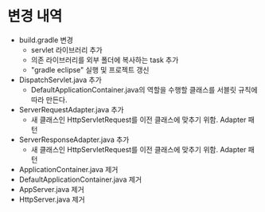 # 변경 내역
- build.gradle 변경
  - servlet 라이브러리 추가
  - 의존 라이브러리를 외부 폴더에 복사하는 task 추가
  - "gradle eclipse" 실행 및 프로젝트 갱신
- DispatchServlet.java 추가
  - DefaultApplicationContainer.java의 역할을 수행할 클래스를 서블릿 규칙에 따라 만든다.
- ServerRequestAdapter.java 추가
  - 새 클래스인 HttpServletRequest를 이전 클래스에 맞추기 위함. Adapter 패턴
- ServerResponseAdapter.java 추가
  - 새 클래스인 HttpServletRequest를 이전 클래스에 맞추기 위함. Adapter 패턴
- ApplicationContainer.java 제거
- DefaultApplicationContainer.java 제거
- AppServer.java 제거
- HttpServer.java 제거
